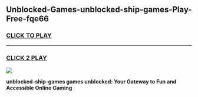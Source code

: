 
## Unblocked-Games-unblocked-ship-games-Play-Free-fqe66
<h3>
<a href="https://premium76.site?title=unblocked-ship-games&ref=22A">CLICK TO PLAY</a></h3>
<hr>

<h3>
<a href="https://premium76.site?title=unblocked-ship-games&ref=22A">CLICK 2 PLAY</a>
  
</h3>

<a href="https://premium76.site?title=unblocked-ship-games&ref=22A"><img src="https://clearcache.store/games.png"></a>


**unblocked-ship-games games unblocked: Your Gateway to Fun and Accessible Online Gaming**
